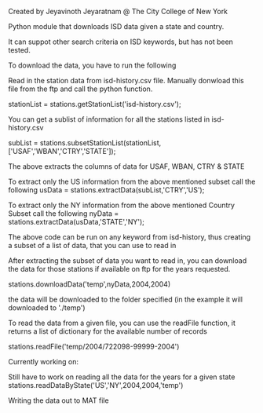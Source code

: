 
Created by Jeyavinoth Jeyaratnam
@ The City College of New York 

Python module that downloads ISD data given a state and country.

It can suppot other search criteria on ISD keywords, but has not been tested. 

To download the data, you have to  run the following 

Read in the station data from isd-history.csv file. Manually donwload this file
from the ftp and call the python function. 

  stationList = stations.getStationList('isd-history.csv');

You can get a sublist of information for all the stations listed in isd-history.csv

  subList = stations.subsetStationList(stationList,['USAF','WBAN','CTRY','STATE']);

The above extracts the columns of data for USAF, WBAN, CTRY & STATE

To extract only the US information from the above mentioned subset call the following 
  usData = stations.extractData(subList,'CTRY','US');

To extract only the NY information from the above mentioned Country Subset call the following 
  nyData = stations.extractData(usData,'STATE','NY');

The above code can be run on any keyword from isd-history, thus creating a subset of a
list of data, that you can use to read in 


After extracting the subset of data you want to read in, you can download the data for those stations
if available on ftp for the years requested.

  stations.downloadData('temp',nyData,2004,2004)

the data will be downloaded to the folder specified (in the example it will downloaded to './temp')

To read the data from a given file, you can use the readFile function, it returns
a list of dictionary for the available number of records

  stations.readFile('temp/2004/722098-99999-2004')


Currently working on: 

Still have to work on reading all the data for the years for a given state
  stations.readDataByState('US','NY',2004,2004,'temp')

Writing the data out to MAT file

